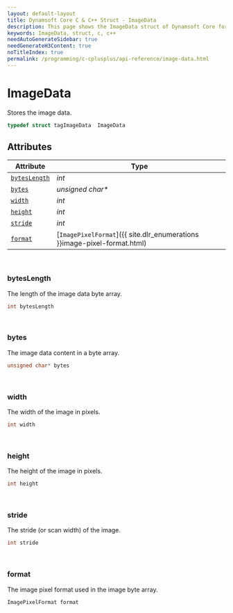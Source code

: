 ```yaml
---
layout: default-layout
title: Dynamsoft Core C & C++ Struct - ImageData
description: This page shows the ImageData struct of Dynamsoft Core for C & C++ Language.
keywords: ImageData, struct, c, c++
needAutoGenerateSidebar: true
needGenerateH3Content: true
noTitleIndex: true
permalink: /programming/c-cplusplus/api-reference/image-data.html
---
```



# ImageData
Stores the image data.  

```cpp
typedef struct tagImageData  ImageData
```


## Attributes
    
| Attribute | Type |
|---------- | ---- |
| [`bytesLength`](#byteslength) | *int* |
| [`bytes`](#bytes) | *unsigned char\** |
| [`width`](#width) | *int* |
| [`height`](#height) | *int* |
| [`stride`](#stride) | *int* |
| [`format`](#format) | [`ImagePixelFormat`]({{ site.dlr_enumerations }}image-pixel-format.html) |


&nbsp;

### bytesLength
The length of the image data byte array. 
```cpp
int bytesLength
```

&nbsp;

### bytes
The image data content in a byte array. 
```cpp
unsigned char* bytes
```

&nbsp;

### width
The width of the image in pixels.  
```cpp
int width
```

&nbsp;

### height
The height of the image in pixels.  
```cpp
int height
```

&nbsp;

### stride
The stride (or scan width) of the image. 
```cpp
int stride
```

&nbsp;

### format
The image pixel format used in the image byte array. 
```cpp
ImagePixelFormat format
```
  

